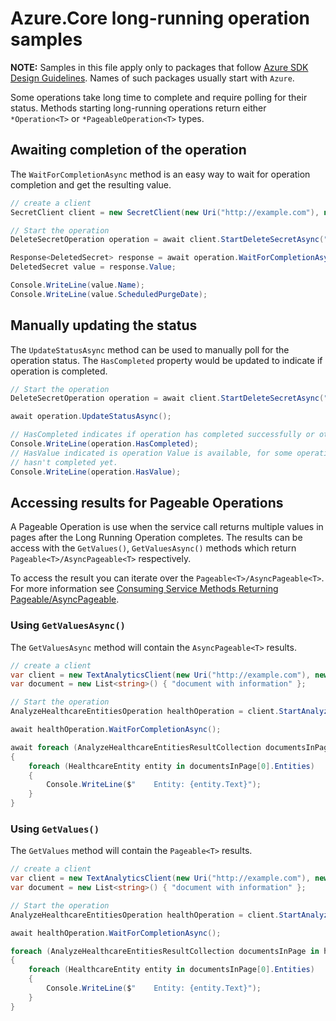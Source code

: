 # Azure.Core long-running operation samples

**NOTE:** Samples in this file apply only to packages that follow [Azure SDK Design Guidelines](https://azure.github.io/azure-sdk/dotnet_introduction.html). Names of such packages usually start with `Azure`. 

Some operations take long time to complete and require polling for their status. Methods starting long-running operations return either `*Operation<T>` or `*PageableOperation<T>` types.

## Awaiting completion of the operation

The `WaitForCompletionAsync` method is an easy way to wait for operation completion and get the resulting value.

```C# Snippet:OperationCompletion
// create a client
SecretClient client = new SecretClient(new Uri("http://example.com"), new DefaultAzureCredential());

// Start the operation
DeleteSecretOperation operation = await client.StartDeleteSecretAsync("SecretName");

Response<DeletedSecret> response = await operation.WaitForCompletionAsync();
DeletedSecret value = response.Value;

Console.WriteLine(value.Name);
Console.WriteLine(value.ScheduledPurgeDate);
```

## Manually updating the status

The `UpdateStatusAsync` method can be used to manually poll for the operation status. The `HasCompleted` property would be updated to indicate if operation is completed.

```C# Snippet:OperationUpdateStatus
// Start the operation
DeleteSecretOperation operation = await client.StartDeleteSecretAsync("SecretName");

await operation.UpdateStatusAsync();

// HasCompleted indicates if operation has completed successfully or otherwise
Console.WriteLine(operation.HasCompleted);
// HasValue indicated is operation Value is available, for some operations it can return true even when operation
// hasn't completed yet.
Console.WriteLine(operation.HasValue);
```

## Accessing results for Pageable Operations

A Pageable Operation is use when the service call returns multiple values in pages after the Long Running Operation completes. The results can be access with the `GetValues()`, `GetValuesAsync()` methods which return `Pageable<T>/AsyncPageable<T>` respectively.

To access the result you can iterate over the `Pageable<T>/AsyncPageable<T>`. For more information see [Consuming Service Methods Returning Pageable/AsyncPageable](https://github.com/Azure/azure-sdk-for-net/tree/master/sdk/core/Azure.Core#consuming-service-methods-returning-asyncpageablet).

### Using `GetValuesAsync()`
The `GetValuesAsync` method will contain the `AsyncPageable<T>` results.

```C# Snippet:PageableOperationGetValuesAsync
// create a client
var client = new TextAnalyticsClient(new Uri("http://example.com"), new DefaultAzureCredential());
var document = new List<string>() { "document with information" };

// Start the operation
AnalyzeHealthcareEntitiesOperation healthOperation = client.StartAnalyzeHealthcareEntities(document);

await healthOperation.WaitForCompletionAsync();

await foreach (AnalyzeHealthcareEntitiesResultCollection documentsInPage in healthOperation.GetValuesAsync())
{
    foreach (HealthcareEntity entity in documentsInPage[0].Entities)
    {
        Console.WriteLine($"    Entity: {entity.Text}");
    }
}
```

### Using `GetValues()`
The `GetValues` method will contain the `Pageable<T>` results.

```C# Snippet:PageableOperationGetValues
// create a client
var client = new TextAnalyticsClient(new Uri("http://example.com"), new DefaultAzureCredential());
var document = new List<string>() { "document with information" };

// Start the operation
AnalyzeHealthcareEntitiesOperation healthOperation = client.StartAnalyzeHealthcareEntities(document);

await healthOperation.WaitForCompletionAsync();

foreach (AnalyzeHealthcareEntitiesResultCollection documentsInPage in healthOperation.GetValues())
{
    foreach (HealthcareEntity entity in documentsInPage[0].Entities)
    {
        Console.WriteLine($"    Entity: {entity.Text}");
    }
}
```
